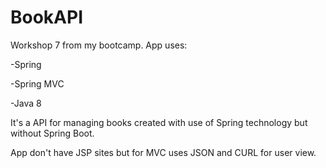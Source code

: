 # BookAPI

Workshop 7 from my bootcamp. App uses:

-Spring

-Spring MVC

-Java 8

It's a API for managing books created with use of Spring technology but without Spring Boot. 

App don't have JSP sites but for MVC uses JSON and CURL for user view. 
